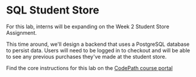 # SQL Student Store

For this lab, interns will be expanding on the Week 2 Student Store Assignment.

This time around, we'll design a backend that uses a PostgreSQL database to persist data. Users will need to be logged in to checkout and will be able to see any previous purchases they've made at the student store.

Find the core instructions for this lab on the [CodePath course portal](https://courses.codepath.org/courses/summer_internship_for_tech_excellence/unit/13#!lab)
